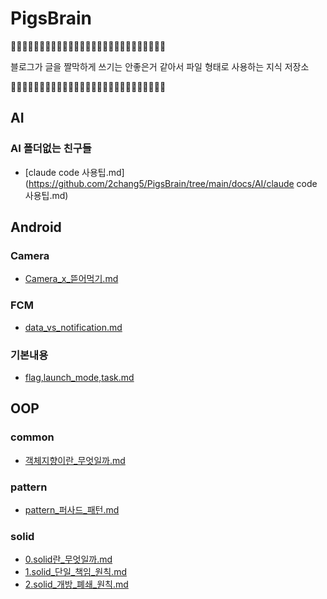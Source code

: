 # PigsBrain
🐗🚨🐗🚨🐗🚨🐗🚨🐗🚨🐗🚨🐗🚨🐗🚨🐗🚨🐗🚨🐗🚨🐗🚨🐗🚨🐗

블로그가 글을 짤막하게 쓰기는 안좋은거 같아서 파일 형태로 사용하는 지식 저장소

🐗🚨🐗🚨🐗🚨🐗🚨🐗🚨🐗🚨🐗🚨🐗🚨🐗🚨🐗🚨🐗🚨🐗🚨🐗🚨🐗



## AI
### AI 폴더없는 친구들
- [claude code 사용팁.md](https://github.com/2chang5/PigsBrain/tree/main/docs/AI/claude code 사용팁.md)



## Android
### Camera
- [Camera_x_뜯어먹기.md](https://github.com/2chang5/PigsBrain/tree/main/docs/Android/Camera/Camera_x_뜯어먹기.md)
### FCM
- [data_vs_notification.md](https://github.com/2chang5/PigsBrain/tree/main/docs/Android/FCM/data_vs_notification.md)
### 기본내용
- [flag,launch_mode,task.md](https://github.com/2chang5/PigsBrain/tree/main/docs/Android/기본내용/flag,launch_mode,task.md)



## OOP
### common
- [객체지향이란_무엇일까.md](https://github.com/2chang5/PigsBrain/tree/main/docs/OOP/common/객체지향이란_무엇일까.md)
### pattern
- [pattern_퍼사드_패턴.md](https://github.com/2chang5/PigsBrain/tree/main/docs/OOP/pattern/pattern_퍼사드_패턴.md)
### solid
- [0.solid란_무엇일까.md](https://github.com/2chang5/PigsBrain/tree/main/docs/OOP/solid/0.solid란_무엇일까.md)
- [1.solid_단일_책임_원칙.md](https://github.com/2chang5/PigsBrain/tree/main/docs/OOP/solid/1.solid_단일_책임_원칙.md)
- [2.solid_개방_폐쇄_원칙.md](https://github.com/2chang5/PigsBrain/tree/main/docs/OOP/solid/2.solid_개방_폐쇄_원칙.md)



